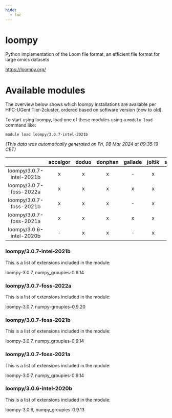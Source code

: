 ```yaml
---
hide:
  - toc
---
```


loompy
======


Python implementation of the Loom file format, an efficient file format for large omics datasets

https://loompy.org/
# Available modules


The overview below shows which loompy installations are available per HPC-UGent Tier-2cluster, ordered based on software version (new to old).

To start using loompy, load one of these modules using a `module load` command like:

```shell
module load loompy/3.0.7-intel-2021b
```

*(This data was automatically generated on Fri, 08 Mar 2024 at 09:35:19 CET)*  

| |accelgor|doduo|donphan|gallade|joltik|skitty|
| :---: | :---: | :---: | :---: | :---: | :---: | :---: |
|loompy/3.0.7-intel-2021b|x|x|x|-|x|x|
|loompy/3.0.7-foss-2022a|x|x|x|x|x|x|
|loompy/3.0.7-foss-2021b|x|x|x|-|x|x|
|loompy/3.0.7-foss-2021a|x|x|x|x|x|x|
|loompy/3.0.6-intel-2020b|-|x|x|-|x|x|


### loompy/3.0.7-intel-2021b

This is a list of extensions included in the module:

loompy-3.0.7, numpy_groupies-0.9.14

### loompy/3.0.7-foss-2022a

This is a list of extensions included in the module:

loompy-3.0.7, numpy-groupies-0.9.20

### loompy/3.0.7-foss-2021b

This is a list of extensions included in the module:

loompy-3.0.7, numpy_groupies-0.9.14

### loompy/3.0.7-foss-2021a

This is a list of extensions included in the module:

loompy-3.0.7, numpy_groupies-0.9.14

### loompy/3.0.6-intel-2020b

This is a list of extensions included in the module:

loompy-3.0.6, numpy_groupies-0.9.13